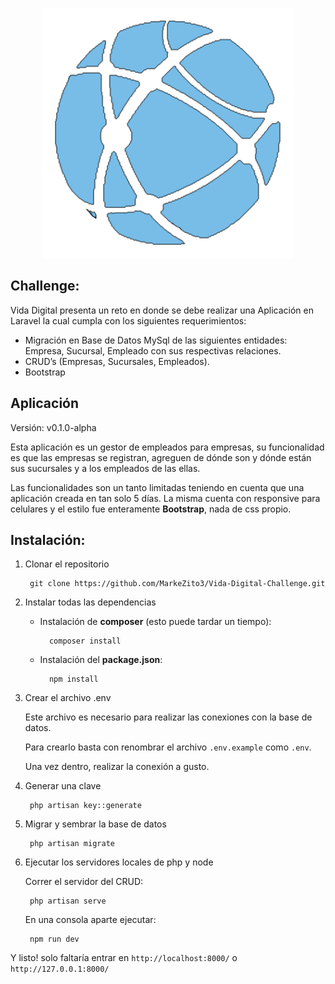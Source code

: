 <p align="center"><a href="https://vidadigital.com.ar/" target="_blank"><img src="https://raw.githubusercontent.com/MarkeZito3/Vida-Digital-Challenge/master/favicon.png" width="400" alt="Vida Digital Logo"></a></p>


## Challenge:

Vida Digital presenta un reto en donde se debe realizar una Aplicación en Laravel la cual
cumpla con los siguientes requerimientos:
- Migración en Base de Datos MySql de las siguientes entidades: Empresa, Sucursal,
Empleado con sus respectivas relaciones.
- CRUD’s (Empresas, Sucursales, Empleados).
- Bootstrap

## Aplicación

Versión: v0.1.0-alpha

Esta aplicación es un gestor de empleados para empresas, su funcionalidad es que las empresas se registran, agreguen de dónde son y dónde están sus sucursales y a los empleados de las ellas. 

Las funcionalidades son un tanto limitadas teniendo en cuenta que una aplicación creada en tan solo 5 días. La misma cuenta con responsive para celulares y el estilo fue enteramente **Bootstrap**, nada de css propio. 

## Instalación:
1. Clonar el repositorio

        git clone https://github.com/MarkeZito3/Vida-Digital-Challenge.git

2. Instalar todas las dependencias

    - Instalación de **composer** (esto puede tardar un tiempo):

            composer install

    - Instalación del **package.json**:

            npm install

3. Crear el archivo .env

    Este archivo es necesario para realizar las conexiones con la base de datos.

    Para crearlo basta con renombrar el archivo `.env.example` como `.env`.

    Una vez dentro, realizar la conexión a gusto.

4. Generar una clave

        php artisan key::generate

5. Migrar y sembrar la base de datos

        php artisan migrate

6. Ejecutar los servidores locales de php y node

    Correr el servidor del CRUD:

        php artisan serve

    En una consola aparte ejecutar:

        npm run dev

Y listo! solo faltaría entrar en `http://localhost:8000/` o `http://127.0.0.1:8000/`

